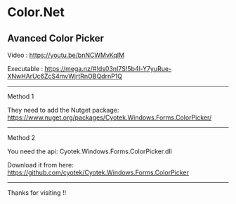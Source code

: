 # Color.Net
## Avanced Color Picker

Video : https://youtu.be/bnNCWMvKqIM

Executable :  https://mega.nz/#!ds03nI7S!5b4l-Y7yuRue-XNwHArUc6ZcS4mvWjrtRnOBQdrnP1Q

****************************************************************************************************************

Method 1

They need to add the Nutget package: https://www.nuget.org/packages/Cyotek.Windows.Forms.ColorPicker/

****************************************************************************************************************

Method 2

You need the api: Cyotek.Windows.Forms.ColorPicker.dll

Download it from here: https://github.com/cyotek/Cyotek.Windows.Forms.ColorPicker

-------------------------------------------------------------------------------------

Thanks for visiting !!

